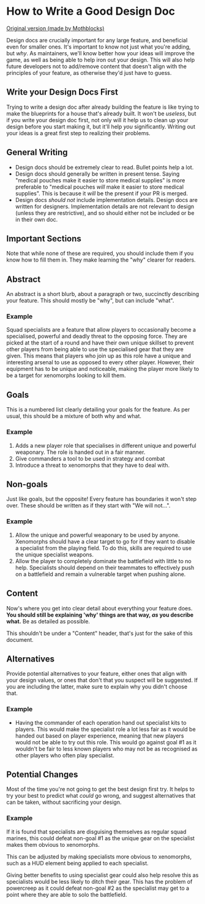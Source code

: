 # How to Write a Good Design Doc

[Original version (made by Mothblocks)](https://hackmd.io/@tgstation/BkzmU9EyK)

Design docs are crucially important for any large feature, and beneficial even for smaller ones. It's important to know not just what you're adding, but *why*. As maintainers, we'll know better how your ideas will improve the game, as well as being able to help iron out your design. This will also help future developers not to add/remove content that doesn't align with the principles of your feature, as otherwise they'd just have to guess.

## Write your Design Docs First

Trying to write a design doc after already building the feature is like trying to make the blueprints for a house that's already built. It won't be *useless*, but if you write your design doc first, not only will it help us to clean up your design before you start making it, but it'll help *you* significantly. Writing out your ideas is a great first step to realizing their problems.

## General Writing

- Design docs should be extremely clear to read. Bullet points help a lot.
- Design docs should generally be written in present tense. Saying "medical pouches make it easier to store medical supplies" is more preferable to "medical pouches *will* make it easier to store medical supplies". This is because it *will* be the present if your PR is merged.
- Design docs *should not* include implementation details. Design docs are written for designers. Implementation details are not relevant to design (unless they are restrictive), and so should either not be included or be in their own doc.

## Important Sections

Note that while none of these are required, you should include them if you know how to fill them in. They make learning the "why" clearer for readers.

## Abstract

An abstract is a short blurb, about a paragraph or two, succinctly describing your feature. This should mostly be "why", but can include "what".

### Example
Squad specialists are a feature that allow players to occasionally become a specialised, powerful and deadly threat to the opposing force. They are picked at the start of a round and have their own unique skillset to prevent other players from being able to use the specialised gear that they are given. This means that players who join up as this role have a unique and interesting arsenal to use as opposed to every other player. However, their equipment has to be unique and noticeable, making the player more likely to be a target for xenomorphs looking to kill them.

## Goals

This is a numbered list clearly detailing your goals for the feature. As per usual, this should be a mixture of both why and what.

### Example
1. Adds a new player role that specialises in different unique and powerful weaponary. The role is handed out in a fair manner.
2. Give commanders a tool to be used in strategy and combat
3. Introduce a threat to xenomorphs that they have to deal with.

## Non-goals

Just like goals, but the opposite! Every feature has boundaries it won't step over. These should be written as if they start with "We will not...".

### Example
1. Allow the unique and powerful weaponary to be used by anyone. Xenomorphs should have a clear target to go for if they want to disable a specialist from the playing field. To do this, skills are required to use the unique specialist weapons.
2. Allow the player to completely dominate the battlefield with little to no help. Specialists should depend on their teammates to effectively push on a battlefield and remain a vulnerable target when pushing alone.

## Content

Now's where you get into clear detail about everything your feature does. **You should still be explaining 'why' things are that way, *as* you describe what.** Be as detailed as possible.

This shouldn't be under a "Content" header, that's just for the sake of this document.

## Alternatives

Provide potential alternatives to your feature, either ones that align with your design values, or ones that don't that you suspect will be suggested. If you are including the latter, make sure to explain why you didn't choose that.

### Example

- Having the commander of each operation hand out specialist kits to players. This would make the specialist role a lot less fair as it would be handed out based on player experience, meaning that new players would not be able to try out this role. This would go against goal #1 as it wouldn't be fair to less known players who may not be as recognised as other players who often play specialist.

## Potential Changes

Most of the time you're not going to get the best design first try. It helps to try your best to predict what *could* go wrong, and suggest alternatives that can be taken, without sacrificing your design.

### Example

If it is found that specialists are disguising themselves as regular squad marines, this could defeat non-goal #1 as the unique gear on the specialist makes them obvious to xenomorphs. 

This can be adjusted by making specialists more obvious to xenomorphs, such as a HUD element being applied to each specialist.

Giving better benefits to using specialist gear could also help resolve this as specialists would be less likely to ditch their gear. This has the problem of powercreep as it could defeat non-goal #2 as the specialist may get to a point where they are able to solo the battlefield.
